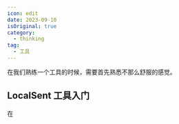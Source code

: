 ```yaml
---
icon: edit
date: 2023-09-10
isOriginal: true
category:
  - thinking
tag:
  - 工具
---
```


在我们熟练一个工具的时候，需要首先熟悉不那么舒服的感觉。

<!-- more -->

## LocalSent 工具入门

在